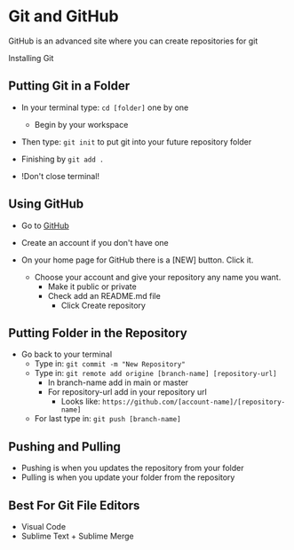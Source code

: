 # Git and GitHub
GitHub is an advanced site where you can create repositories for git

Installing Git

## Putting Git in a Folder
- In your terminal type: `cd [folder]` one by one
    - Begin by your workspace

- Then type: `git init` to put git into your future repository folder
- Finishing by `git add .`
- !Don't close terminal!

## Using GitHub
- Go to [GitHub](https://github.com/)
- Create an account if you don't have one

- On your home page for GitHub there is a [NEW] button. Click it.
    - Choose your account and give your repository any name you want.
        - Make it public or private
        - Check add an README.md file
            - Click Create repository

## Putting Folder in the Repository
- Go back to your terminal
    - Type in: `git commit -m "New Repository"`
    - Type in: `git remote add origine [branch-name] [repository-url]`
        - In branch-name add in main or master
        - For repository-url add in your repository url
            - Looks like: `https://github.com/[account-name]/[repository-name]`
    - For last type in: `git push [branch-name]`

## Pushing and Pulling
- Pushing is when you updates the repository from your folder
- Pulling is when you update your folder from the repository

## Best For Git File Editors
- Visual Code
- Sublime Text + Sublime Merge
